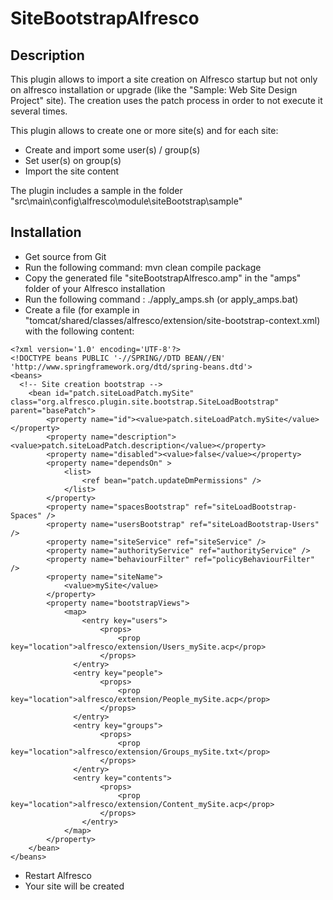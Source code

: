 # SiteBootstrapAlfresco

## Description
This plugin allows to import a site creation on Alfresco startup but not only on alfresco installation or upgrade (like the "Sample: Web Site Design Project" site).
The creation uses the patch process in order to not execute it several times.

This plugin allows to create one or more site(s) and for each site:
-  Create and import some user(s) / group(s)
-  Set user(s) on group(s)
-  Import the site content

The plugin includes a sample in the folder "src\main\config\alfresco\module\siteBootstrap\sample"


## Installation

- Get source from Git
- Run the following command: mvn clean compile package
- Copy the generated file "siteBootstrapAlfresco.amp" in the "amps" folder of your Alfresco installation
- Run the following command : ./apply_amps.sh (or apply_amps.bat)
- Create a file (for example in "tomcat/shared/classes/alfresco/extension/site-bootstrap-context.xml) with the following content:
```
<?xml version='1.0' encoding='UTF-8'?>
<!DOCTYPE beans PUBLIC '-//SPRING//DTD BEAN//EN' 'http://www.springframework.org/dtd/spring-beans.dtd'>
<beans>
  <!-- Site creation bootstrap -->
	<bean id="patch.siteLoadPatch.mySite" class="org.alfresco.plugin.site.bootstrap.SiteLoadBootstrap" parent="basePatch">
        <property name="id"><value>patch.siteLoadPatch.mySite</value></property>
        <property name="description"><value>patch.siteLoadPatch.description</value></property>
        <property name="disabled"><value>false</value></property>
        <property name="dependsOn" >
            <list>
                <ref bean="patch.updateDmPermissions" />
            </list>
        </property>
        <property name="spacesBootstrap" ref="siteLoadBootstrap-Spaces" />
        <property name="usersBootstrap" ref="siteLoadBootstrap-Users" />
        <property name="siteService" ref="siteService" />
        <property name="authorityService" ref="authorityService" />
        <property name="behaviourFilter" ref="policyBehaviourFilter" />
        <property name="siteName">
            <value>mySite</value>
        </property>
        <property name="bootstrapViews">
            <map>
            	<entry key="users">
                    <props>
                        <prop key="location">alfresco/extension/Users_mySite.acp</prop>
                    </props>
              </entry>
              <entry key="people">
                    <props>
                        <prop key="location">alfresco/extension/People_mySite.acp</prop>
                    </props>
              </entry>
              <entry key="groups">
                    <props>
                        <prop key="location">alfresco/extension/Groups_mySite.txt</prop>
                    </props>
              </entry>
              <entry key="contents">
                    <props>
                        <prop key="location">alfresco/extension/Content_mySite.acp</prop>
                    </props>
                </entry>
            </map>
        </property>
    </bean>
</beans>
```
- Restart Alfresco
- Your site will be created
